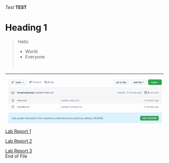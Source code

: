 *Test*
**TEST**
# Heading 1
> Hello
> - World
> - Everyone
> <br>
---
![Image](Photo/screenshot.PNG)

[Lab Report 1](https://hanghanghappy.github.io/cse15l-lab-reports/lab-report-1-week-2.html)

[Lab Report 2](https://hanghanghappy.github.io/cse15l-lab-reports/lab-report-2-week-4.html)<br>

[Lab Report 3](https://hanghanghappy.github.io/cse15l-lab-reports/lab-report-3-week-6.html)<br>
End of File
